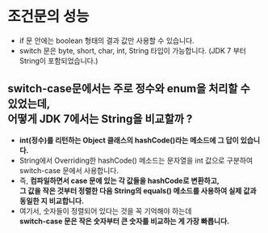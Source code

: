 # 조건문의 성능
* if 문 안에는 boolean 형태의 결과 값만 사용할 수 있습니다.
* switch 문은 byte, short, char, int, String 타입이 가능합니다. (JDK 7 부터 String이 포함되었습니다.)

## switch-case문에서는 주로 정수와 enum을 처리할 수 있었는데,<br/>어떻게 JDK 7에서는 String을 비교할까 ?
* **int(정수)를 리턴하는 Object 클래스의 hashCode()라는 메소드에 그 답이 있습니다.**
* String에서 Overriding한 hashCode() 메소드는 문자열을 int 값으로 구분하여 switch-case 문에서 사용합니다.
* 즉, **컴파일하면서 case 문에 있는 각 값들을 hashCode로 변환하고,<br/>
그 값을 작은 것부터 정렬한 다음 String의 equals() 메소드를 사용하여 실제 값과 동일한 지 비교합니다.**
* 여기서, 숫자들이 정렬되어 있다는 것을 꼭 기억해야 하는데<br/>
**switch-case 문은 작은 숫자부터 큰 숫자를 비교하는 게 가장 빠릅니다.**